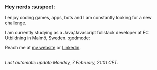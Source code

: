 <h3>Hey nerds :suspect:</h3>
<p>
    I enjoy coding games, apps, bots and I am constantly looking for a new challenge.
    
I am currently studying as a Java&#x2F;Javascript fullstack developer at EC Utbildning in Malmö, Sweden. :godmode:
    
Reach me at [my website](http:&#x2F;&#x2F;www.pilzhere.net&#x2F;) or [Linkedin](https:&#x2F;&#x2F;www.linkedin.com&#x2F;in&#x2F;christianpilzhere&#x2F;).
</p>
<br/>
<em>Last automatic update Monday, 7 February, 21:01 CET.</em>
